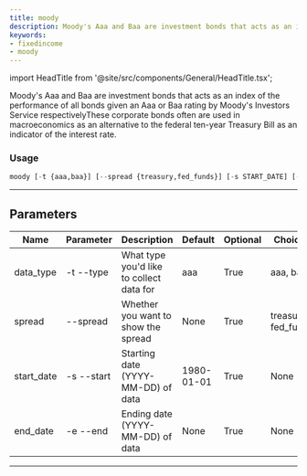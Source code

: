 ```yaml
---
title: moody
description: Moody's Aaa and Baa are investment bonds that acts as an index of the performance of all bonds given an Aaa or Baa rating by Moody's Investors Service respectivelyThese corporate bonds often are used in macroeconomics as an alternative to the federal ten-year Treasury Bill as an indicator of the interest rate
keywords:
- fixedincome
- moody
---
```


import HeadTitle from '@site/src/components/General/HeadTitle.tsx';

<HeadTitle title="fixedincome /moody - Reference | OpenBB Terminal Docs" />

Moody's Aaa and Baa are investment bonds that acts as an index of the performance of all bonds given an Aaa or Baa rating by Moody's Investors Service respectivelyThese corporate bonds often are used in macroeconomics as an alternative to the federal ten-year Treasury Bill as an indicator of the interest rate.

### Usage

```python wordwrap
moody [-t {aaa,baa}] [--spread {treasury,fed_funds}] [-s START_DATE] [-e END_DATE]
```

---

## Parameters

| Name | Parameter | Description | Default | Optional | Choices |
| ---- | --------- | ----------- | ------- | -------- | ------- |
| data_type | -t  --type | What type you'd like to collect data for | aaa | True | aaa, baa |
| spread | --spread | Whether you want to show the spread | None | True | treasury, fed_funds |
| start_date | -s  --start | Starting date (YYYY-MM-DD) of data | 1980-01-01 | True | None |
| end_date | -e  --end | Ending date (YYYY-MM-DD) of data | None | True | None |

---
